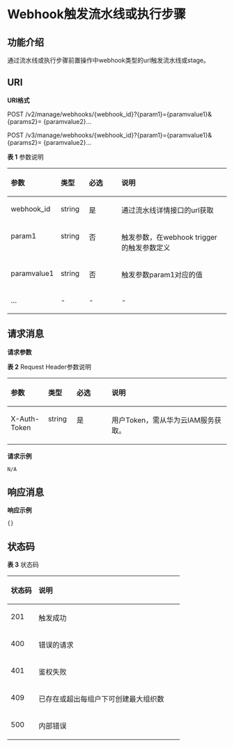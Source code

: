 # Webhook触发流水线或执行步骤<a name="swr_02_0090"></a>

## 功能介绍<a name="section163491716123910"></a>

通过流水线或执行步骤前置操作中webhook类型的url触发流水线或stage。

## URI<a name="section16349101618390"></a>

**URI格式**

POST /v2/manage/webhooks/\{webhook\_id\}?\{param1\}=\{paramvalue1\}&\{params2\}= \{paramvalue2\}…

POST /v3/manage/webhooks/\{webhook\_id\}?\{param1\}=\{paramvalue1\}&\{params2\}= \{paramvalue2\}…

**表 1**  参数说明

<a name="table33491916143913"></a>
<table><thead align="left"><tr id="row17411918103917"><th class="cellrowborder" valign="top" width="17%" id="mcps1.2.5.1.1"><p id="p1241218203910"><a name="p1241218203910"></a><a name="p1241218203910"></a>参数</p>
</th>
<th class="cellrowborder" valign="top" width="13%" id="mcps1.2.5.1.2"><p id="p17411918203911"><a name="p17411918203911"></a><a name="p17411918203911"></a>类型</p>
</th>
<th class="cellrowborder" valign="top" width="16%" id="mcps1.2.5.1.3"><p id="p441111813399"><a name="p441111813399"></a><a name="p441111813399"></a>必选</p>
</th>
<th class="cellrowborder" valign="top" width="54%" id="mcps1.2.5.1.4"><p id="p204171810395"><a name="p204171810395"></a><a name="p204171810395"></a>说明</p>
</th>
</tr>
</thead>
<tbody><tr id="row7411918173919"><td class="cellrowborder" valign="top" width="17%" headers="mcps1.2.5.1.1 "><p id="p5418189392"><a name="p5418189392"></a><a name="p5418189392"></a>webhook_id</p>
</td>
<td class="cellrowborder" valign="top" width="13%" headers="mcps1.2.5.1.2 "><p id="p1841121818398"><a name="p1841121818398"></a><a name="p1841121818398"></a>string</p>
</td>
<td class="cellrowborder" valign="top" width="16%" headers="mcps1.2.5.1.3 "><p id="p11418185397"><a name="p11418185397"></a><a name="p11418185397"></a>是</p>
</td>
<td class="cellrowborder" valign="top" width="54%" headers="mcps1.2.5.1.4 "><p id="p14151817396"><a name="p14151817396"></a><a name="p14151817396"></a>通过流水线详情接口的url获取</p>
</td>
</tr>
<tr id="row3415187393"><td class="cellrowborder" valign="top" width="17%" headers="mcps1.2.5.1.1 "><p id="p5417185392"><a name="p5417185392"></a><a name="p5417185392"></a>param1</p>
</td>
<td class="cellrowborder" valign="top" width="13%" headers="mcps1.2.5.1.2 "><p id="p24171814392"><a name="p24171814392"></a><a name="p24171814392"></a>string</p>
</td>
<td class="cellrowborder" valign="top" width="16%" headers="mcps1.2.5.1.3 "><p id="p134212181396"><a name="p134212181396"></a><a name="p134212181396"></a>否</p>
</td>
<td class="cellrowborder" valign="top" width="54%" headers="mcps1.2.5.1.4 "><p id="p64291823910"><a name="p64291823910"></a><a name="p64291823910"></a>触发参数，在webhook trigger的触发参数定义</p>
</td>
</tr>
<tr id="row19421189395"><td class="cellrowborder" valign="top" width="17%" headers="mcps1.2.5.1.1 "><p id="p17421418123915"><a name="p17421418123915"></a><a name="p17421418123915"></a>paramvalue1</p>
</td>
<td class="cellrowborder" valign="top" width="13%" headers="mcps1.2.5.1.2 "><p id="p1642161819390"><a name="p1642161819390"></a><a name="p1642161819390"></a>string</p>
</td>
<td class="cellrowborder" valign="top" width="16%" headers="mcps1.2.5.1.3 "><p id="p242101883914"><a name="p242101883914"></a><a name="p242101883914"></a>否</p>
</td>
<td class="cellrowborder" valign="top" width="54%" headers="mcps1.2.5.1.4 "><p id="p1742218153916"><a name="p1742218153916"></a><a name="p1742218153916"></a>触发参数param1对应的值</p>
</td>
</tr>
<tr id="row1342418113910"><td class="cellrowborder" valign="top" width="17%" headers="mcps1.2.5.1.1 "><p id="p6421818203914"><a name="p6421818203914"></a><a name="p6421818203914"></a>…</p>
</td>
<td class="cellrowborder" valign="top" width="13%" headers="mcps1.2.5.1.2 "><p id="p5434185393"><a name="p5434185393"></a><a name="p5434185393"></a>-</p>
</td>
<td class="cellrowborder" valign="top" width="16%" headers="mcps1.2.5.1.3 "><p id="p343161810393"><a name="p343161810393"></a><a name="p343161810393"></a>-</p>
</td>
<td class="cellrowborder" valign="top" width="54%" headers="mcps1.2.5.1.4 "><p id="p84321863918"><a name="p84321863918"></a><a name="p84321863918"></a>-</p>
</td>
</tr>
</tbody>
</table>

## 请求消息<a name="section15365116193914"></a>

**请求参数**

**表 2**  Request Header参数说明

<a name="table133654162399"></a>
<table><thead align="left"><tr id="row164541810394"><th class="cellrowborder" valign="top" width="17%" id="mcps1.2.5.1.1"><p id="p545111843917"><a name="p545111843917"></a><a name="p545111843917"></a>参数</p>
</th>
<th class="cellrowborder" valign="top" width="13%" id="mcps1.2.5.1.2"><p id="p8455185392"><a name="p8455185392"></a><a name="p8455185392"></a>类型</p>
</th>
<th class="cellrowborder" valign="top" width="16%" id="mcps1.2.5.1.3"><p id="p20451718173917"><a name="p20451718173917"></a><a name="p20451718173917"></a>必选</p>
</th>
<th class="cellrowborder" valign="top" width="54%" id="mcps1.2.5.1.4"><p id="p164561843914"><a name="p164561843914"></a><a name="p164561843914"></a>说明</p>
</th>
</tr>
</thead>
<tbody><tr id="row7455186392"><td class="cellrowborder" valign="top" width="17%" headers="mcps1.2.5.1.1 "><p id="p04514182394"><a name="p04514182394"></a><a name="p04514182394"></a>X-Auth-Token</p>
</td>
<td class="cellrowborder" valign="top" width="13%" headers="mcps1.2.5.1.2 "><p id="p184531853917"><a name="p184531853917"></a><a name="p184531853917"></a>string</p>
</td>
<td class="cellrowborder" valign="top" width="16%" headers="mcps1.2.5.1.3 "><p id="p19451318183916"><a name="p19451318183916"></a><a name="p19451318183916"></a>是</p>
</td>
<td class="cellrowborder" valign="top" width="54%" headers="mcps1.2.5.1.4 "><p id="p045618113914"><a name="p045618113914"></a><a name="p045618113914"></a>用户Token，需从华为云IAM服务获取。</p>
</td>
</tr>
</tbody>
</table>

**请求示例**

```
N/A
```

## 响应消息<a name="section3369516103914"></a>

**响应示例**

```
{}
```

## 状态码<a name="section1037041673916"></a>

**表 3**  状态码

<a name="table937041613394"></a>
<table><thead align="left"><tr id="row11503184398"><th class="cellrowborder" valign="top" width="16.16%" id="mcps1.2.3.1.1"><p id="p1250118103916"><a name="p1250118103916"></a><a name="p1250118103916"></a>状态码</p>
</th>
<th class="cellrowborder" valign="top" width="83.84%" id="mcps1.2.3.1.2"><p id="p17503188398"><a name="p17503188398"></a><a name="p17503188398"></a>说明</p>
</th>
</tr>
</thead>
<tbody><tr id="row115071823910"><td class="cellrowborder" valign="top" width="16.16%" headers="mcps1.2.3.1.1 "><p id="p850131853916"><a name="p850131853916"></a><a name="p850131853916"></a>201</p>
</td>
<td class="cellrowborder" valign="top" width="83.84%" headers="mcps1.2.3.1.2 "><p id="p250151817393"><a name="p250151817393"></a><a name="p250151817393"></a>触发成功</p>
</td>
</tr>
<tr id="row145011181395"><td class="cellrowborder" valign="top" width="16.16%" headers="mcps1.2.3.1.1 "><p id="p1650151810394"><a name="p1650151810394"></a><a name="p1650151810394"></a>400</p>
</td>
<td class="cellrowborder" valign="top" width="83.84%" headers="mcps1.2.3.1.2 "><p id="p1750181812394"><a name="p1750181812394"></a><a name="p1750181812394"></a>错误的请求</p>
</td>
</tr>
<tr id="row4501818193910"><td class="cellrowborder" valign="top" width="16.16%" headers="mcps1.2.3.1.1 "><p id="p115011813398"><a name="p115011813398"></a><a name="p115011813398"></a>401</p>
</td>
<td class="cellrowborder" valign="top" width="83.84%" headers="mcps1.2.3.1.2 "><p id="p75041863916"><a name="p75041863916"></a><a name="p75041863916"></a>鉴权失败</p>
</td>
</tr>
<tr id="row15013188399"><td class="cellrowborder" valign="top" width="16.16%" headers="mcps1.2.3.1.1 "><p id="p19501218143913"><a name="p19501218143913"></a><a name="p19501218143913"></a>409</p>
</td>
<td class="cellrowborder" valign="top" width="83.84%" headers="mcps1.2.3.1.2 "><p id="p750121817399"><a name="p750121817399"></a><a name="p750121817399"></a>已存在或超出每组户下可创建最大组织数</p>
</td>
</tr>
<tr id="row1950418133918"><td class="cellrowborder" valign="top" width="16.16%" headers="mcps1.2.3.1.1 "><p id="p1550118103913"><a name="p1550118103913"></a><a name="p1550118103913"></a>500</p>
</td>
<td class="cellrowborder" valign="top" width="83.84%" headers="mcps1.2.3.1.2 "><p id="p1450111817392"><a name="p1450111817392"></a><a name="p1450111817392"></a>内部错误</p>
</td>
</tr>
</tbody>
</table>


